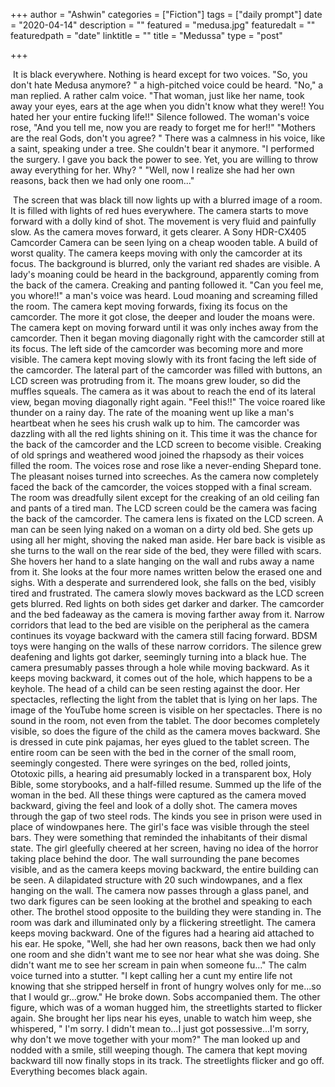+++
author = "Ashwin"
categories = ["Fiction"]
tags = ["daily prompt"]
date = "2020-04-14"
description = ""
featured = "medusa.jpg"
featuredalt = ""
featuredpath = "date"
linktitle = ""
title = "Medussa"
type = "post"

+++

​      It is black everywhere. Nothing is heard except for two voices. "So, you don't hate Medusa anymore? " a high-pitched voice could be heard. "No," a man replied. A rather calm voice. "That woman, just like her name, took away your eyes, ears at the age when you didn't know what they were!! You hated her your entire fucking life!!" Silence followed. The woman's voice rose, "And you tell me, now you are ready to forget me for her!!" "Mothers are the real Gods, don't you agree? " There was a calmness in his voice,  like a saint, speaking under a tree. She couldn't bear it anymore. "I performed the surgery. I gave you back the power to see. Yet, you are willing to throw away everything for her. Why? " "Well, now I realize she had her own reasons, back then we had only one room..."

​				The screen that was black till now lights up with a blurred image of a room. It is filled with lights of red hues everywhere. The camera starts to move forward with a dolly kind of shot. The movement is very fluid and painfully slow. As the camera moves forward, it gets clearer. A Sony HDR-CX405 Camcorder Camera can be seen lying on a cheap wooden table. A build of worst quality. The camera keeps moving with only the camcorder at its focus. The background is blurred, only the variant red shades are visible. A lady's moaning could be heard in the background, apparently coming from the back of the camera. Creaking and panting followed it. "Can you feel me, you whore!!" a man's voice was heard. Loud moaning and screaming filled the room. The camera kept moving forwards, fixing its focus on the camcorder. The more it got close, the deeper and louder the moans were. The camera kept on moving forward until it was only inches away from the camcorder. Then it began moving diagonally right with the camcorder still at its focus. The left side of the camcorder was becoming more and more visible. The camera kept moving slowly with its front facing the left side of the camcorder. The lateral part of the camcorder was filled with buttons, an LCD screen was protruding from it. The moans grew louder, so did the muffles squeals. The camera as it was about to reach the end of its lateral view, began moving diagonally right again. "Feel this!!" The voice roared like thunder on a rainy day. The rate of the moaning went up like a man's heartbeat when he sees his crush walk up to him. The camcorder was dazzling with all the red lights shining on it. This time it was the chance for the back of the camcorder and the LCD screen to become visible. Creaking of old springs and weathered wood joined the rhapsody as their voices filled the room. The voices rose and rose like a never-ending Shepard tone. The pleasant noises turned into screeches. As the camera now completely faced the back of the camcorder, the voices stopped with a final scream. The room was dreadfully silent except for the creaking of an old ceiling fan and pants of a tired man. The LCD screen could be the camera was facing the back of the camcorder. The camera lens is fixated on the LCD screen. A man can be seen lying naked on a woman on a dirty old bed. She gets up using all her might, shoving the naked man aside. Her bare back is visible as she turns to the wall on the rear side of the bed, they were filled with scars. She hovers her hand to a slate hanging on the wall and rubs away a name from it. She looks at the four more names written below the erased one and sighs. With a desperate and surrendered look, she falls on the bed, visibly tired and frustrated. The camera slowly moves backward as the LCD screen gets blurred. Red lights on both sides get darker and darker. The camcorder and the bed fadeaway as the camera is moving farther away from it. Narrow corridors that lead to the bed are visible on the peripheral as the camera continues its voyage backward with the camera still facing forward. BDSM toys were hanging on the walls of these narrow corridors. The silence grew deafening and lights got darker, seemingly turning into a black hue. The camera presumably passes through a hole while moving backward. As it keeps moving backward, it comes out of the hole, which happens to be a keyhole. The head of a child can be seen resting against the door. Her spectacles, reflecting the light from the tablet that is lying on her laps. The image of the YouTube home screen is visible on her spectacles. There is no sound in the room, not even from the tablet. The door becomes completely visible, so does the figure of the child as the camera moves backward. She is dressed in cute pink pajamas, her eyes glued to the tablet screen. The entire room can be seen with the bed in the corner of the small room, seemingly congested. There were syringes on the bed, rolled joints, Ototoxic pills, a hearing aid presumably locked in a transparent box, Holy Bible, some storybooks, and a half-filled resume. Summed up the life of the woman in the bed. All these things were captured as the camera moved backward, giving the feel and look of a dolly shot. The camera moves through the gap of two steel rods. The kinds you see in prison were used in place of windowpanes here. The girl's face was visible through the steel bars. They were something that reminded the inhabitants of their dismal state. The girl gleefully cheered at her screen, having no idea of the horror taking place behind the door. The wall surrounding the pane becomes visible, and as the camera keeps moving backward, the entire building can be seen. A dilapidated structure with 20 such windowpanes, and a flex hanging on the wall. The camera now passes through a glass panel, and two dark figures can be seen looking at the brothel and speaking to each other.  The brothel stood opposite to the building they were standing in. The room was dark and illuminated only by a flickering streetlight. The camera keeps moving backward.  One of the figures had a hearing aid attached to his ear. He spoke, "Well, she had her own reasons, back then we had only one room and she didn't want me to see nor hear what she was doing. She didn't want me to see her scream in pain when someone fu..." The calm voice turned into a stutter. "I kept calling her a cunt my entire life not knowing that she stripped herself in front of hungry wolves only for me...so that I would gr...grow." He broke down. Sobs accompanied them. The other figure, which was of a woman hugged him, the streetlights started to flicker again. She brought her lips near his eyes, unable to watch him weep, she whispered, " I'm sorry. I didn't mean to...I just got possessive...I'm sorry, why don't we move together with your mom?" The man looked up and nodded with a smile, still weeping though. The camera that kept moving backward till now finally stops in its track. The streetlights flicker and go off. Everything becomes black again.